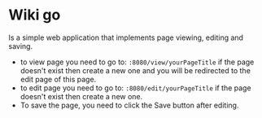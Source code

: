 # Wiki go

Is a simple web application that implements page viewing, editing and saving.

- to view page you need to go to: ```:8080/view/yourPageTitle``` if the page doesn't exist then create a new one and you will be redirected to the edit page of this page.
- to edit page you need to go to: ```:8080/edit/yourPageTitle``` if the page doesn't exist then create a new one.
- To save the page, you need to click the Save button after editing. 